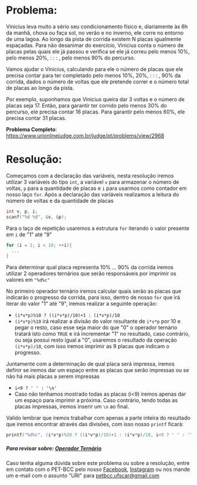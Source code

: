 # Problema:
Vinicius leva muito a sério seu condicionamento físico e, diariamente às 6h da manhã, chova ou faça sol, no verão e no inverno, ele corre no entorno de uma lagoa. Ao longo da pista de corrida existem N placas igualmente espaçadas. Para não desanimar do exercício, Vinicius conta o número de placas pelas quais ele já passou e verifica se ele já correu pelo menos 10%, pelo menos 20%, : : : , pelo menos 90% do percurso.

Vamos ajudar o Vinicius, calculando para ele o número de placas que ele precisa contar para ter completado pelo menos 10%, 20%, : : : , 90% da corrida, dados o número de voltas que ele pretende correr e o número total de placas ao longo da pista.

Por exemplo, suponhamos que Vinicius queira dar 3 voltas e o número de placas seja 17. Então, para garantir ter corrido pelo menos 30% do percurso, ele precisa contar 16 placas. Para garantir pelo menos 60%, ele precisa contar 31 placas.

**Problema Completo**: https://www.urionlinejudge.com.br/judge/pt/problems/view/2968

# Resolução:

Começamos com a declaração das variáveis, nesta resolução iremos utilizar 3 variáveis do tipo `int`, a variável `v` para armazenar o número de voltas, `p` para a quantidade de placas e `i` para usarmos como contador em nosso laço `for`. Após a declaração das variáveis realizamos a leitura do número de voltas e da quantidade de placas
```c
int v, p, i;
scanf("%d %d", &v, &p);
```

Para o laço de repetição usaremos a estrutura `for` iterando o valor presente em `i` de "1" até "9"
```c
for (i = 1; i < 10; ++i){
  ...
}
```

Para determinar qual placa representa 10% ... 90% da corrida iremos utilizar 2 operadores ternários que serão responsáveis por imprimir os valores em `"%d%c"`

No primeiro operador ternário iremos calcular quais serão as placas que indicarão o progresso da corrida, para isso, dentro de nosso `for` que irá iterar do valor "1" até "9", iremos realizar a seguinte operação:
 - `(i*v*p)%10 ? ((i*v*p)/10)+1 : (i*v*p)/10`
  - `(i*v*p)%10` irá realizar a divisão do valor resultante de `i*v*p`  por 10 e pegar o resto, caso esse seja maior do que "0" o operador ternário tratará isto como `TRUE` e irá incrementar "1" no resultado, caso contrário, ou seja possui resto igual a "0", usaremos o resultado da operação `(i*v*p)/10`, com isso iremos imprimir as 9 placas que indicam o progresso.

Juntamente com a determinação de qual placa será impressa, iremos definir se iremos dar um espaço entre as placas que serão impressas ou se não há mais placas a serem impressas

- `i<9 ? ' ' : '\n'`
 - Caso não tenhamos mostrado todas as placas (i<9) iremos apenas dar um espaço para imprimir a próxima. Caso contrário, tendo todas as placas impressas, iremos inserir um `\n` ao final.

Valido lembrar que iremos trabalhar com apenas a parte inteira do resultado que iremos encontrar através das divisões, com isso nosso `printf` ficará:
```c
printf("%d%c", (i*v*p)%10 ? ((i*v*p)/10)+1 : (i*v*p)/10, i<9 ? ' ' : '\n');
```



##### Para revisar sobre: [Operador Ternário](http://excript.com/linguagem-c/operador-ternario-c.html)
    
Caso tenha alguma dúvida sobre este problema ou sobre a resolução, entre em contato com o PET-BCC pelo nosso
[Facebook](https://www.facebook.com/petbcc/),
[Instagram](https://www.instagram.com/petbcc.ufscar/)
ou nos mande um e-mail com o assunto "URI" para  petbcc.ufscar@gmail.com